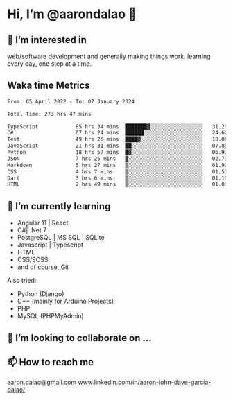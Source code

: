 # __Hi, I’m @aarondalao__ 👋 
## 👀 I’m interested in 
web/software development and generally making things work.
learning every day, one step at a time. 

## Waka time Metrics
<!--START_SECTION:waka-->

```txt
From: 05 April 2022 - To: 07 January 2024

Total Time: 273 hrs 47 mins

TypeScript            85 hrs 34 mins  ███████▓░░░░░░░░░░░░░░░░░   31.26 %
C#                    67 hrs 24 mins  ██████░░░░░░░░░░░░░░░░░░░   24.62 %
Text                  49 hrs 26 mins  ████▓░░░░░░░░░░░░░░░░░░░░   18.06 %
JavaScript            21 hrs 31 mins  ██░░░░░░░░░░░░░░░░░░░░░░░   07.86 %
Python                18 hrs 57 mins  █▓░░░░░░░░░░░░░░░░░░░░░░░   06.92 %
JSON                  7 hrs 25 mins   ▓░░░░░░░░░░░░░░░░░░░░░░░░   02.71 %
Markdown              5 hrs 27 mins   ▒░░░░░░░░░░░░░░░░░░░░░░░░   01.99 %
CSS                   4 hrs 7 mins    ▒░░░░░░░░░░░░░░░░░░░░░░░░   01.51 %
Dart                  3 hrs 6 mins    ▒░░░░░░░░░░░░░░░░░░░░░░░░   01.13 %
HTML                  2 hrs 49 mins   ▒░░░░░░░░░░░░░░░░░░░░░░░░   01.03 %
```

<!--END_SECTION:waka-->

## 🌱 I’m currently learning 

- Angular 11 | React 
- C#| .Net 7
- PostgreSQL | MS SQL | SQLite
- Javascript | Typescript
- HTML 
- CSS/SCSS
- and of course, Git 


Also tried:
- Python (Django)
- C++ (mainly for Arduino Projects)
- PHP
- MySQL (PHPMyAdmin)


## 💞️ I’m looking to collaborate on ...

## 📫 How to reach me 
aaron.dalao@gmail.com
www.linkedin.com/in/aaron-john-dave-garcia-dalao/

<!---
aarondalao/aarondalao is a ✨ special ✨ repository because its `README.md` (this file) appears on your GitHub profile.
You can click the Preview link to take a look at your changes.
--->
